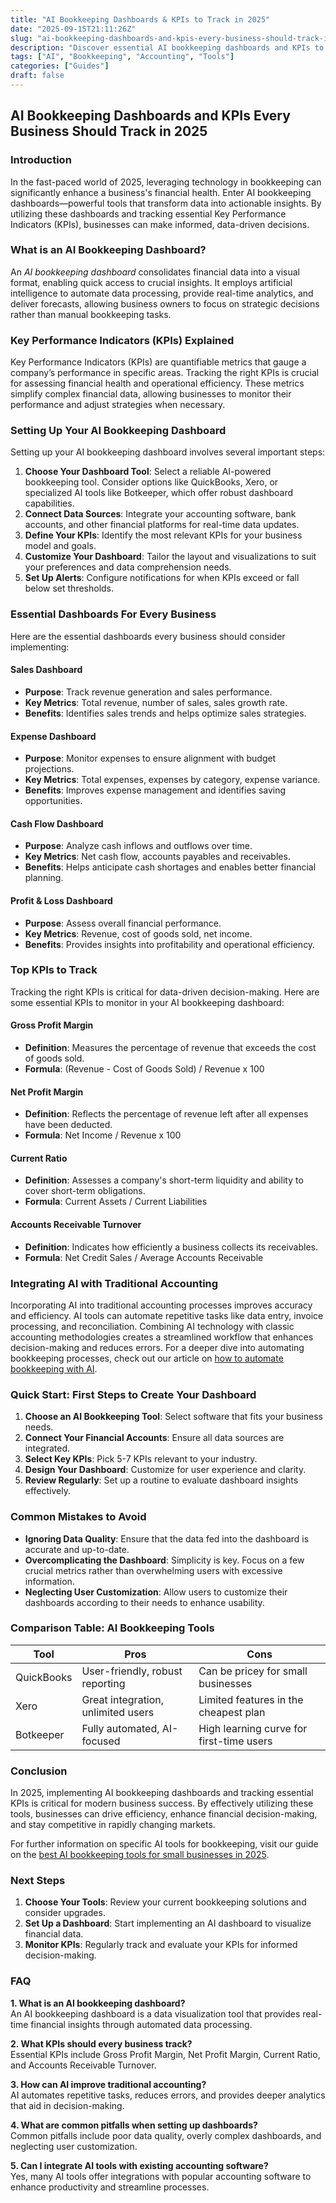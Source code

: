 ```yaml
---
title: "AI Bookkeeping Dashboards & KPIs to Track in 2025"
date: "2025-09-15T21:11:26Z"
slug: "ai-bookkeeping-dashboards-and-kpis-every-business-should-track-in-2025"
description: "Discover essential AI bookkeeping dashboards and KPIs to enhance business insights in 2025. Transform data into actionable insights effortlessly."
tags: ["AI", "Bookkeeping", "Accounting", "Tools"]
categories: ["Guides"]
draft: false
---
```


## AI Bookkeeping Dashboards and KPIs Every Business Should Track in 2025

### Introduction

In the fast-paced world of 2025, leveraging technology in bookkeeping can significantly enhance a business's financial health. Enter AI bookkeeping dashboards—powerful tools that transform data into actionable insights. By utilizing these dashboards and tracking essential Key Performance Indicators (KPIs), businesses can make informed, data-driven decisions.

### What is an AI Bookkeeping Dashboard?

An *AI bookkeeping dashboard* consolidates financial data into a visual format, enabling quick access to crucial insights. It employs artificial intelligence to automate data processing, provide real-time analytics, and deliver forecasts, allowing business owners to focus on strategic decisions rather than manual bookkeeping tasks.

### Key Performance Indicators (KPIs) Explained

Key Performance Indicators (KPIs) are quantifiable metrics that gauge a company’s performance in specific areas. Tracking the right KPIs is crucial for assessing financial health and operational efficiency. These metrics simplify complex financial data, allowing businesses to monitor their performance and adjust strategies when necessary.

### Setting Up Your AI Bookkeeping Dashboard

Setting up your AI bookkeeping dashboard involves several important steps:

1. **Choose Your Dashboard Tool**: Select a reliable AI-powered bookkeeping tool. Consider options like QuickBooks, Xero, or specialized AI tools like Botkeeper, which offer robust dashboard capabilities.
2. **Connect Data Sources**: Integrate your accounting software, bank accounts, and other financial platforms for real-time data updates.
3. **Define Your KPIs**: Identify the most relevant KPIs for your business model and goals.
4. **Customize Your Dashboard**: Tailor the layout and visualizations to suit your preferences and data comprehension needs.
5. **Set Up Alerts**: Configure notifications for when KPIs exceed or fall below set thresholds.

### Essential Dashboards For Every Business

Here are the essential dashboards every business should consider implementing:

#### Sales Dashboard

- **Purpose**: Track revenue generation and sales performance.
- **Key Metrics**: Total revenue, number of sales, sales growth rate.
- **Benefits**: Identifies sales trends and helps optimize sales strategies.

#### Expense Dashboard

- **Purpose**: Monitor expenses to ensure alignment with budget projections.
- **Key Metrics**: Total expenses, expenses by category, expense variance.
- **Benefits**: Improves expense management and identifies saving opportunities.

#### Cash Flow Dashboard

- **Purpose**: Analyze cash inflows and outflows over time.
- **Key Metrics**: Net cash flow, accounts payables and receivables.
- **Benefits**: Helps anticipate cash shortages and enables better financial planning.

#### Profit & Loss Dashboard

- **Purpose**: Assess overall financial performance.
- **Key Metrics**: Revenue, cost of goods sold, net income.
- **Benefits**: Provides insights into profitability and operational efficiency.

### Top KPIs to Track

Tracking the right KPIs is critical for data-driven decision-making. Here are some essential KPIs to monitor in your AI bookkeeping dashboard:

#### Gross Profit Margin

- **Definition**: Measures the percentage of revenue that exceeds the cost of goods sold.
- **Formula**: (Revenue - Cost of Goods Sold) / Revenue x 100

#### Net Profit Margin

- **Definition**: Reflects the percentage of revenue left after all expenses have been deducted.
- **Formula**: Net Income / Revenue x 100

#### Current Ratio

- **Definition**: Assesses a company's short-term liquidity and ability to cover short-term obligations.
- **Formula**: Current Assets / Current Liabilities

#### Accounts Receivable Turnover

- **Definition**: Indicates how efficiently a business collects its receivables.
- **Formula**: Net Credit Sales / Average Accounts Receivable

### Integrating AI with Traditional Accounting

Incorporating AI into traditional accounting processes improves accuracy and efficiency. AI tools can automate repetitive tasks like data entry, invoice processing, and reconciliation. Combining AI technology with classic accounting methodologies creates a streamlined workflow that enhances decision-making and reduces errors. For a deeper dive into automating bookkeeping processes, check out our article on [how to automate bookkeeping with AI](/posts/how-to-automate-bookkeeping-with-ai-quickbooks-receipt-ocr/).

### Quick Start: First Steps to Create Your Dashboard

1. **Choose an AI Bookkeeping Tool**: Select software that fits your business needs.
2. **Connect Your Financial Accounts**: Ensure all data sources are integrated.
3. **Select Key KPIs**: Pick 5-7 KPIs relevant to your industry.
4. **Design Your Dashboard**: Customize for user experience and clarity.
5. **Review Regularly**: Set up a routine to evaluate dashboard insights effectively.

### Common Mistakes to Avoid

- **Ignoring Data Quality**: Ensure that the data fed into the dashboard is accurate and up-to-date.
- **Overcomplicating the Dashboard**: Simplicity is key. Focus on a few crucial metrics rather than overwhelming users with excessive information.
- **Neglecting User Customization**: Allow users to customize their dashboards according to their needs to enhance usability.

### Comparison Table: AI Bookkeeping Tools

| Tool             | Pros                       | Cons                              |
|------------------|---------------------------|-----------------------------------|
| QuickBooks       | User-friendly, robust reporting            | Can be pricey for small businesses     |
| Xero             | Great integration, unlimited users          | Limited features in the cheapest plan |
| Botkeeper        | Fully automated, AI-focused                  | High learning curve for first-time users  |

### Conclusion

In 2025, implementing AI bookkeeping dashboards and tracking essential KPIs is critical for modern business success. By effectively utilizing these tools, businesses can drive efficiency, enhance financial decision-making, and stay competitive in rapidly changing markets. 

For further information on specific AI tools for bookkeeping, visit our guide on the [best AI bookkeeping tools for small businesses in 2025](/posts/best-ai-bookkeeping-tools-for-small-businesses-2025/).

### Next Steps

1. **Choose Your Tools**: Review your current bookkeeping solutions and consider upgrades.
2. **Set Up a Dashboard**: Start implementing an AI dashboard to visualize financial data.
3. **Monitor KPIs**: Regularly track and evaluate your KPIs for informed decision-making.

### FAQ

**1. What is an AI bookkeeping dashboard?**  
An AI bookkeeping dashboard is a data visualization tool that provides real-time financial insights through automated data processing.

**2. What KPIs should every business track?**  
Essential KPIs include Gross Profit Margin, Net Profit Margin, Current Ratio, and Accounts Receivable Turnover.

**3. How can AI improve traditional accounting?**  
AI automates repetitive tasks, reduces errors, and provides deeper analytics that aid in decision-making.

**4. What are common pitfalls when setting up dashboards?**  
Common pitfalls include poor data quality, overly complex dashboards, and neglecting user customization.

**5. Can I integrate AI tools with existing accounting software?**  
Yes, many AI tools offer integrations with popular accounting software to enhance productivity and streamline processes.
